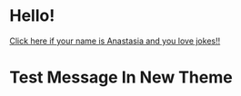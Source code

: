 # Hello!
<a href="https://github.com/JamesCarrollRob/JamesCarrollRob.github.io/blob/main/jokeApp/index.html">Click here if your name is Anastasia and you love jokes!!</a>
<h1>Test Message In New Theme</h1>
